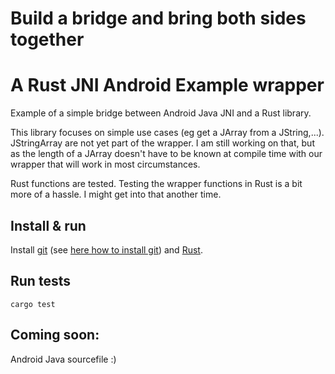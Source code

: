 # Build a bridge and bring both sides together
# A Rust JNI Android Example wrapper

Example of a simple bridge between Android Java JNI and a Rust library.

This library focuses on simple use cases (eg get a JArray from a JString,...). JStringArray are not yet part of the wrapper. I am still working on that, but as the length of a JArray doesn't have to be known at compile time with our wrapper that will work in most circumstances.

Rust functions are tested. Testing the wrapper functions in Rust is a bit more of a hassle. I might get into that another time.

## Install & run

Install [git](https://git-scm.com) (see [here how to install git](https://www.linode.com/docs/development/version-control/how-to-install-git-on-linux-mac-and-windows/))
and [Rust](https://rustup.rs/).

## Run tests

    cargo test

## Coming soon:

Android Java sourcefile :)
